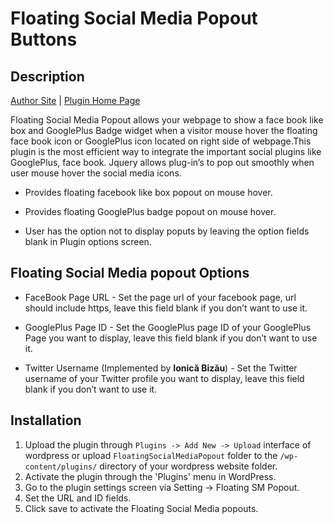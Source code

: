 Floating Social Media Popout Buttons
====================================

## Description

[Author Site](http://www.ReviewResults.in) |
[Plugin Home Page](http://www.reviewresults.in/reviewresults/post/2012/09/08/Floating-Social-Media-Popout-WordPress-Plugin.aspx)

Floating Social Media Popout allows your webpage to show a face book like box and GooglePlus Badge widget when a visitor mouse hover the floating face book icon or GooglePlus icon located on right side of webpage.This plugin is the most efficient way to integrate the important social plugins like GooglePlus, face book.  Jquery allows plug-in’s to pop out smoothly when user mouse hover the social media icons.

* Provides floating facebook like box popout on mouse hover.

* Provides floating GooglePlus badge popout on mouse hover.

* User has the option not to display poputs by leaving the option fields blank in Plugin options screen.


## Floating Social Media popout Options ##

* FaceBook Page URL - Set the page url of your facebook page, url should include https, leave this field blank if you don’t want to use it.

* GooglePlus Page ID - Set the GooglePlus page ID of your GooglePlus Page you want to display, leave this field blank if you don’t want to use it.

* Twitter Username (Implemented by <b>Ionică Bizău</b>) - Set the Twitter username of your Twitter profile you want to display, leave this field blank if you don’t want to use it.

## Installation
1. Upload the plugin through `Plugins -> Add New -> Upload` interface of wordpress or upload `FloatingSocialMediaPopout` folder to the `/wp-content/plugins/` directory of your wordpress website folder.
2. Activate the plugin through the 'Plugins' menu in WordPress.
3. Go to the plugin settings screen via Setting -> Floating SM Popout.
4. Set the URL and ID fields.
5. Click save to activate the Floating Social Media popouts.
